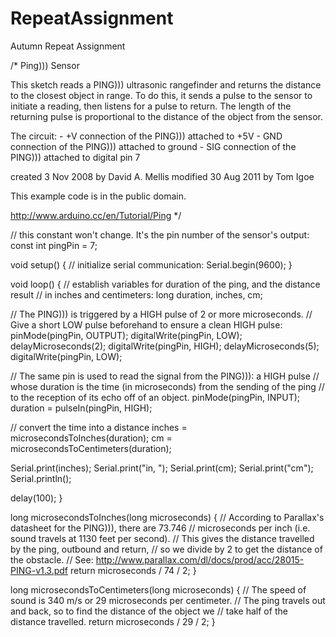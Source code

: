 # RepeatAssignment
Autumn Repeat Assignment

/*
  Ping))) Sensor

  This sketch reads a PING))) ultrasonic rangefinder and returns the distance
  to the closest object in range. To do this, it sends a pulse to the sensor to
  initiate a reading, then listens for a pulse to return. The length of the
  returning pulse is proportional to the distance of the object from the sensor.

  The circuit:
	- +V connection of the PING))) attached to +5V
	- GND connection of the PING))) attached to ground
	- SIG connection of the PING))) attached to digital pin 7

  created 3 Nov 2008
  by David A. Mellis
  modified 30 Aug 2011
  by Tom Igoe

  This example code is in the public domain.

  http://www.arduino.cc/en/Tutorial/Ping
*/

// this constant won't change. It's the pin number of the sensor's output:
const int pingPin = 7;

void setup() {
  // initialize serial communication:
  Serial.begin(9600);
}

void loop() {
  // establish variables for duration of the ping, and the distance result
  // in inches and centimeters:
  long duration, inches, cm;

  // The PING))) is triggered by a HIGH pulse of 2 or more microseconds.
  // Give a short LOW pulse beforehand to ensure a clean HIGH pulse:
  pinMode(pingPin, OUTPUT);
  digitalWrite(pingPin, LOW);
  delayMicroseconds(2);
  digitalWrite(pingPin, HIGH);
  delayMicroseconds(5);
  digitalWrite(pingPin, LOW);

  // The same pin is used to read the signal from the PING))): a HIGH pulse
  // whose duration is the time (in microseconds) from the sending of the ping
  // to the reception of its echo off of an object.
  pinMode(pingPin, INPUT);
  duration = pulseIn(pingPin, HIGH);

  // convert the time into a distance
  inches = microsecondsToInches(duration);
  cm = microsecondsToCentimeters(duration);

  Serial.print(inches);
  Serial.print("in, ");
  Serial.print(cm);
  Serial.print("cm");
  Serial.println();

  delay(100);
}

long microsecondsToInches(long microseconds) {
  // According to Parallax's datasheet for the PING))), there are 73.746
  // microseconds per inch (i.e. sound travels at 1130 feet per second).
  // This gives the distance travelled by the ping, outbound and return,
  // so we divide by 2 to get the distance of the obstacle.
  // See: http://www.parallax.com/dl/docs/prod/acc/28015-PING-v1.3.pdf
  return microseconds / 74 / 2;
}

long microsecondsToCentimeters(long microseconds) {
  // The speed of sound is 340 m/s or 29 microseconds per centimeter.
  // The ping travels out and back, so to find the distance of the object we
  // take half of the distance travelled.
  return microseconds / 29 / 2;
}

